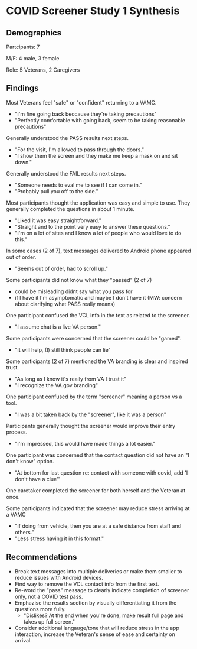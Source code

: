# COVID Screener Study 1 Synthesis

## Demographics
Partcipants: 7

M/F: 4 male, 3 female

Role: 5 Veterans, 2 Caregivers

## Findings

Most Veterans feel "safe" or "confident" returning to a VAMC.
- "I'm fine going back beccause they're taking precautions"
- "Perfectly comfortable with going back, seem to be taking reasonable precautions"

Generally understood the PASS results next steps.
- "For the visit, I'm allowed to pass through the doors."
- "I show them the screen and they make me keep a mask on and sit down."

Generally understood the FAIL results next steps.
- "Someone needs to eval me to see if I can come in."
- "Probably pull you off to the side."

Most participants thought the application was easy and simple to use. They generally completed the questions in about 1 minute.
- "Liked it was easy straightforward."
- "Straight and to the point very easy to answer these questions."
- "I'm on a lot of sites and I know a lot of people who would love to do this."

In some cases (2 of 7), text messages delivered to Android phone appeared out of order.
- "Seems out of order, had to scroll up."

Some participants did not know what they "passed" (2 of 7)
- could be misleading didnt say what you pass for
- if I have it I'm asymptomatic and maybe I don't have it (MW: concern about clarifying what PASS really means)

One participant confused the VCL info in the text as related to the screener.
- "I assume chat is a live VA person."

Some participants were concerned that the screener could be "gamed".
- "It will help, (I) still think people can lie"

Some participants (2 of 7) mentioned the VA branding is clear and inspired trust.
- "As long as I know it's really from VA I trust it"
- "I recognize the VA.gov branding"

One participant confused by the term "screener" meaning a person vs a tool.
- "I was a bit taken back by the "screener", like it was a person"

Participants generally thought the screener would improve their entry process.
- "I'm impressed, this would have made things a lot easier."

One participant was concerned that the contact question did not have an "I don't know" option.
- "At bottom for last question re: contact with someone with covid, add 'I don't have a clue'"

One caretaker completed the screener for both herself and the Veteran at once.

Some participants indicated that the screener may reduce stress arriving at a VAMC
- "If doing from vehicle, then you are at a safe distance from staff and others."
- "Less stress having it in this format."


## Recommendations

- Break text messages into multiple deliveries or make them smaller to reduce issues with Android devices.
- Find way to remove the VCL contact info from the first text.
- Re-word the "pass" message to clearly indicate completion of screener only, not a COVID test pass.
- Emphazise the results section by visually differentiating it from the questions more fully.
  - "Dislikes? At the end when you're done, make result full page and takes up full screen."
- Consider additional langauge/tone that will reduce stress in the app interaction, increase the Veteran's sense of ease and certainty on arrival.

